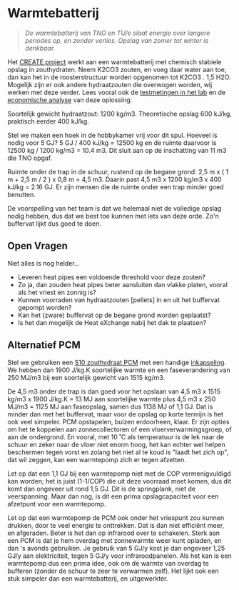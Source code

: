 # Warmtebatterij

> *De warmtebatterij van TNO en TU/e slaat energie over langere periodes op,
> en zonder verlies.  Opslag van zomer tot winter is denkbaar.*

Het [CREATE project](http://createproject.eu/documents)
werkt aan een warmtebatterij met chemisch stabiele opslag in zouthydraten.
Neem K2CO3 zouten, en voeg daar water aan toe, dan kan het in de roosterstructuur
worden opgenomen tot K2CO3 . 1,5 H2O.  Mogelijk zijn er ook andere hydraatzouten
die overwogen worden, wij werken met deze verder.
Lees vooral ook de
[testmetingen in het lab](http://createproject.eu/documents/category/4-reports?download=34:d5-3-lab-test-results-with-proof-of-principle-regarding-the-critical-components)
en de
[economische analyse](http://createproject.eu/documents/category/4-reports?download=30:d2-1-economic-value-of-heat-storage-systems)
van deze oplossing.

Soortelijk gewicht hydraatzout: 1200 kg/m3.
Theoretische opslag 600 kJ/kg, praktisch eerder 400 kJ/kg.

Stel we maken een hoek in de hobbykamer vrij voor dit spul.
Hoeveel is nodig voor 5 GJ?
5 GJ / 400 kJ/kg = 12500 kg
en de ruimte daarvoor is
12500 kg / 1200 kg/m3 = 10.4 m3.
Dit sluit aan op de inschatting van 11 m3 die TNO opgaf.

Ruimte onder de trap in de schuur, rustend op de begane grond:
2,5 m x ( 1 m + 2,5 m / 2 ) x 0,8 m = 4,5 m3.
Daarin past 4,5 m3 x 1200 kg/m3 x 400 kJ/kg = 2.16 GJ.
Er zijn mensen die de ruimte onder een trap minder goed benutten.

De voorspelling van het team is dat we helemaal niet de
volledige opslag nodig hebben, dus dat we best toe kunnen
met iets van deze orde.  Zo'n buffervat lijkt dus goed
te doen.


## Open Vragen

Niet alles is nog helder...

  * Leveren heat pipes een voldoende threshold voor deze zouten?
  * Zo ja, dan zouden heat pipes beter aansluiten dan vlakke platen, vooral als het vriest en zonnig is?
  * Kunnen voorraden van hydraatzouten [pellets] in en uit het buffervat gepompt worden?
  * Kan het (zware) buffervat op de begane grond worden geplaatst?
  * Is het dan mogelijk de Heat eXchange nabij het dak te plaatsen?


## Alternatief PCM

Stel we gebruiken een
[S10 zouthydraat PCM](https://www.pcmproducts.net/Salt_Hydrate_PCMs.htm)
met een handige
[inkapseling](https://www.pcmproducts.net/Encapsulated_PCMs.htm).
We hebben dan 1900 J/kg.K soortelijke warmte en een faseverandering
van 250 MJ/m3 bij een soortelijk gewicht van 1515 kg/m3.

De 4,5 m3 onder de trap is dan goed voor het opslaan van
4,5 m3 x 1515 kg/m3 x 1900 J/kg.K = 13 MJ
aan soortelijke warmte plus
4,5 m3 x 250 MJ/m3 = 1125 MJ
aan faseopslag, samen dus 1138 MJ of 1,1 GJ.
Dat is minder dan met het buffervat, maar voor de opslag
op korte termijn is het ook veel simpeler.  PCM opstapelen,
buizen erdoorheen, klaar.  Er zijn opties om het te koppelen
aan zonnecollectoren of een vloerverwarmingsgroep, of aan de
ondergrond.  En vooral, met 10 ˚C als temperatuur is de lek
naar de schuur en zeker naar de vloer niet enorm hoog, het
kan echter wel helpen beschermen tegen vorst en zolang het
niet al te koud is "laadt het zich op", dat wil zeggen, kan
een warmtepomp zich er tegen afzetten.

Let op dat een 1,1 GJ bij een warmtepomp niet met de COP
vermenigvuldigd kan worden; het is juist (1-1/COP) die
uit deze voorraad moet komen, dus dit komt dan ongeveer uit
rond 1,5 GJ.  Dit is de springplank, niet de veerspanning.
Maar dan nog, is dit een prima opslagcapaciteit voor een
afzetpunt voor een warmtepomp.

Let op dat een warmtepomp de PCM ook onder het vriespunt
zou kunnen drukken, door te veel energie te onttrekken.
Dat is dan niet efficiënt meer, en afgeraden.  Beter is
het dan op infrarood over te schakelen.  Sterk aan een
PCM is dat je hem overdag met zonnewarmte weer kunt
opladen, en dan 's avonds gebruiken.  Je gebruik van 5 GJ/y
kost je dan ongeveer 1,25 GJ/y aan elektriciteit, tegen
5 GJ/y voor infraroodpanelen.  Als het kan is een warmtepomp
dus een prima idee, ook om de warmte van overdag te bufferen
(zonder de schuur te zeer te verwarmen zelf).  Het lijkt ook
een stuk simpeler dan een warmtebatterij, en uitgewerkter.

